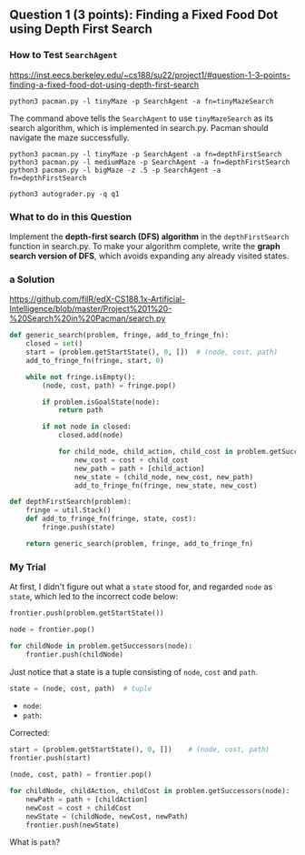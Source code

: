 ## Question 1 (3 points): Finding a Fixed Food Dot using Depth First Search
### How to Test `SearchAgent`
https://inst.eecs.berkeley.edu/~cs188/su22/project1/#question-1-3-points-finding-a-fixed-food-dot-using-depth-first-search
```
python3 pacman.py -l tinyMaze -p SearchAgent -a fn=tinyMazeSearch
```
The command above tells the `SearchAgent` to use `tinyMazeSearch` as its search algorithm, which is implemented in search.py. Pacman should navigate the maze successfully.

```
python3 pacman.py -l tinyMaze -p SearchAgent -a fn=depthFirstSearch
python3 pacman.py -l mediumMaze -p SearchAgent -a fn=depthFirstSearch
python3 pacman.py -l bigMaze -z .5 -p SearchAgent -a fn=depthFirstSearch
```
```
python3 autograder.py -q q1
```
### What to do in this Question
Implement the **depth-first search (DFS) algorithm** in the `depthFirstSearch` function in search.py. To make your algorithm complete, write the **graph search version of DFS**, which avoids expanding any already visited states.

### a Solution
https://github.com/filR/edX-CS188.1x-Artificial-Intelligence/blob/master/Project%201%20-%20Search%20in%20Pacman/search.py
```python
def generic_search(problem, fringe, add_to_fringe_fn):
    closed = set()
    start = (problem.getStartState(), 0, [])  # (node, cost, path)
    add_to_fringe_fn(fringe, start, 0)

    while not fringe.isEmpty():
        (node, cost, path) = fringe.pop()

        if problem.isGoalState(node):
            return path

        if not node in closed:
            closed.add(node)

            for child_node, child_action, child_cost in problem.getSuccessors(node):
                new_cost = cost + child_cost
                new_path = path + [child_action]
                new_state = (child_node, new_cost, new_path)
                add_to_fringe_fn(fringe, new_state, new_cost)

def depthFirstSearch(problem):
    fringe = util.Stack()
    def add_to_fringe_fn(fringe, state, cost):
        fringe.push(state)

    return generic_search(problem, fringe, add_to_fringe_fn)

```
### My Trial
At first, I didn't figure out what a `state` stood for, and regarded `node` as `state`, which led to the incorrect code below: 


```python
frontier.push(problem.getStartState())
```
```python
node = frontier.pop()
```
```python
for childNode in problem.getSuccessors(node):
    frontier.push(childNode)
```


Just notice that a state is a tuple consisting of `node`, `cost` and `path`.
```python
state = (node, cost, path)  # tuple
```
- `node`:
- `path`:


Corrected:
```python
start = (problem.getStartState(), 0, [])    # (node, cost, path)
frontier.push(start)
```
```python
(node, cost, path) = frontier.pop()
```
```python
for childNode, childAction, childCost in problem.getSuccessors(node):
    newPath = path + [childAction]
    newCost = cost + childCost
    newState = (childNode, newCost, newPath)
    frontier.push(newState)
```

What is `path`?

